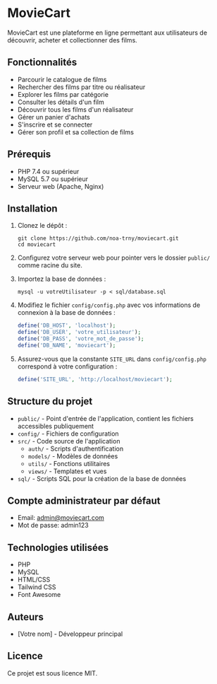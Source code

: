 # MovieCart

MovieCart est une plateforme en ligne permettant aux utilisateurs de découvrir, acheter et collectionner des films.

## Fonctionnalités

- Parcourir le catalogue de films
- Rechercher des films par titre ou réalisateur
- Explorer les films par catégorie
- Consulter les détails d'un film
- Découvrir tous les films d'un réalisateur
- Gérer un panier d'achats
- S'inscrire et se connecter
- Gérer son profil et sa collection de films

## Prérequis

- PHP 7.4 ou supérieur
- MySQL 5.7 ou supérieur
- Serveur web (Apache, Nginx)

## Installation

1. Clonez le dépôt :
   ```
   git clone https://github.com/noa-trny/moviecart.git
   cd moviecart
   ```

2. Configurez votre serveur web pour pointer vers le dossier `public/` comme racine du site.

3. Importez la base de données :
   ```
   mysql -u votreUtilisateur -p < sql/database.sql
   ```

4. Modifiez le fichier `config/config.php` avec vos informations de connexion à la base de données :
   ```php
   define('DB_HOST', 'localhost');
   define('DB_USER', 'votre_utilisateur');
   define('DB_PASS', 'votre_mot_de_passe');
   define('DB_NAME', 'moviecart');
   ```

5. Assurez-vous que la constante `SITE_URL` dans `config/config.php` correspond à votre configuration :
   ```php
   define('SITE_URL', 'http://localhost/moviecart');
   ```

## Structure du projet

- `public/` - Point d'entrée de l'application, contient les fichiers accessibles publiquement
- `config/` - Fichiers de configuration
- `src/` - Code source de l'application
  - `auth/` - Scripts d'authentification
  - `models/` - Modèles de données
  - `utils/` - Fonctions utilitaires
  - `views/` - Templates et vues
- `sql/` - Scripts SQL pour la création de la base de données

## Compte administrateur par défaut

- Email: admin@moviecart.com
- Mot de passe: admin123

## Technologies utilisées

- PHP
- MySQL
- HTML/CSS
- Tailwind CSS
- Font Awesome

## Auteurs

- [Votre nom] - Développeur principal

## Licence

Ce projet est sous licence MIT. 